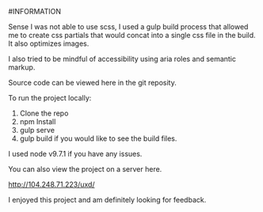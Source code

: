 #INFORMATION

Sense I was not able to use scss, I used a gulp build process that allowed me to create css partials that would concat into a single css file in the build. It also optimizes images.

I also tried to be mindful of accessibility using aria roles and semantic markup. 

Source code can be viewed here in the git reposity.

To run the project locally:

1. Clone the repo
2. npm Install
3. gulp serve
4. gulp build if you would like to see the build files.

I used node v9.7.1 if you have any issues.

You can also view the project on a server here.

http://104.248.71.223/uxd/

I enjoyed this project and am definitely looking for feedback.



